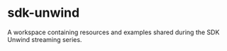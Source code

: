 # sdk-unwind
A workspace containing resources and examples shared during the SDK Unwind streaming series.
